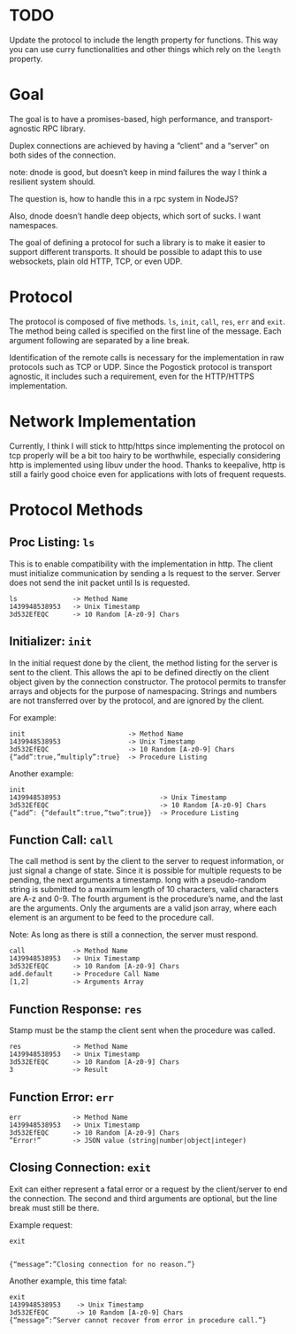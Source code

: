 # TODO
Update the protocol to include the length property for functions. This way you can use curry functionalities and other things which rely on the `length` property.

# Goal

The goal is to have a promises-based, high performance, and transport-agnostic RPC library.

Duplex connections are achieved by having a “client” and a “server” on both sides of the connection.

note: dnode is good, but doesn’t keep in mind failures the way I think a resilient system should.

The question is, how to handle this in a rpc system in NodeJS?

Also, dnode doesn’t handle deep objects, which sort of sucks. I want namespaces.

The goal of defining a protocol for such a library is to make it easier to support different 
transports. It should be possible to adapt this to use websockets, plain old HTTP, TCP, or even UDP.

# Protocol

The protocol is composed of five methods. `ls`, `init`, `call`, `res`, `err` and `exit`. The method 
being called is specified on the first line of the message. Each argument following are separated by
a line break.

Identification of the remote calls is necessary for the implementation in raw protocols such as TCP 
or UDP. Since the Pogostick protocol is transport agnostic, it includes such a requirement, even for
 the HTTP/HTTPS implementation.

# Network Implementation

Currently, I think I will stick to http/https since implementing the protocol on tcp properly will 
be a bit too hairy to be worthwhile, especially considering http is implemented using libuv under 
the hood. Thanks to keepalive, http is still a fairly good choice even for applications with lots of
frequent requests.

# Protocol Methods

## Proc Listing: `ls`

This is to enable compatibility with the implementation in http. The client must initialize 
communication by sending a ls request to the server. Server does not send the init packet until ls 
is requested.

	ls              -> Method Name
	1439948538953   -> Unix Timestamp
	3d532EfEQC      -> 10 Random [A-z0-9] Chars


## Initializer: `init`

In the initial request done by the client, the method listing for the server is sent to the client. 
This allows the api to be defined directly on the client object given by the connection constructor.
The protocol permits to transfer arrays and objects for the purpose of namespacing. Strings and 
numbers are not transferred over by the protocol, and are ignored by the client.

For example:

	init                          -> Method Name
	1439948538953                 -> Unix Timestamp
	3d532EfEQC                    -> 10 Random [A-z0-9] Chars
	{“add”:true,”multiply”:true}  -> Procedure Listing

Another example:

	init
	1439948538953                         -> Unix Timestamp
	3d532EfEQC                            -> 10 Random [A-z0-9] Chars
	{“add”: {“default”:true,”two”:true}}  -> Procedure Listing

## Function Call: `call`

The call method is sent by the client to the server to request information, or just signal a change 
of state. Since it is possible for multiple requests to be pending, the next arguments a timestamp.
long with a pseudo-random string is submitted to a maximum length of 10 characters, valid characters
 are A-z and 0-9. The fourth argument is the procedure’s name, and the last are the arguments. Only 
the arguments are a valid json array, where each element is an argument to be feed to the procedure 
call.

Note: As long as there is still a connection, the server must respond.

	call            -> Method Name
	1439948538953   -> Unix Timestamp
	3d532EfEQC      -> 10 Random [A-z0-9] Chars
	add.default     -> Procedure Call Name
	[1,2]           -> Arguments Array

## Function Response: `res`

Stamp must be the stamp the client sent when the procedure was called.

	res             -> Method Name
	1439948538953   -> Unix Timestamp
	3d532EfEQC      -> 10 Random [A-z0-9] Chars
	3               -> Result

## Function Error: `err`

	err             -> Method Name
	1439948538953   -> Unix Timestamp
	3d532EfEQC      -> 10 Random [A-z0-9] Chars
	“Error!”        -> JSON value (string|number|object|integer)

## Closing Connection: `exit`

Exit can either represent a fatal error or a request by the client/server to end the connection. 
The second and third arguments are optional, but the line break must still be there.

Example request:

	exit
	
	
	{“message”:”Closing connection for no reason.”}

Another example, this time fatal:

	exit
	1439948538953    -> Unix Timestamp
	3d532EfEQC       -> 10 Random [A-z0-9] Chars
	{“message”:”Server cannot recover from error in procedure call.”}


